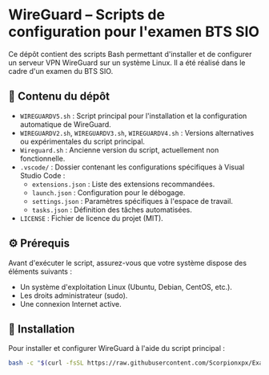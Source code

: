 # WireGuard – Scripts de configuration pour l'examen BTS SIO

Ce dépôt contient des scripts Bash permettant d'installer et de configurer un serveur VPN WireGuard sur un système Linux. Il a été réalisé dans le cadre d'un examen du BTS SIO.

## 📁 Contenu du dépôt

- `WIREGUARDV5.sh` : Script principal pour l'installation et la configuration automatique de WireGuard.
- `WIREGUARDV2.sh`, `WIREGUARDV3.sh`, `WIREGUARDV4.sh` : Versions alternatives ou expérimentales du script principal.
- `Wireguard.sh` : Ancienne version du script, actuellement non fonctionnelle.
- `.vscode/` : Dossier contenant les configurations spécifiques à Visual Studio Code :
  - `extensions.json` : Liste des extensions recommandées.
  - `launch.json` : Configuration pour le débogage.
  - `settings.json` : Paramètres spécifiques à l'espace de travail.
  - `tasks.json` : Définition des tâches automatisées.
- `LICENSE` : Fichier de licence du projet (MIT).

## ⚙️ Prérequis

Avant d'exécuter le script, assurez-vous que votre système dispose des éléments suivants :

- Un système d'exploitation Linux (Ubuntu, Debian, CentOS, etc.).
- Les droits administrateur (sudo).
- Une connexion Internet active.

## 🚀 Installation

Pour installer et configurer WireGuard à l'aide du script principal :

```bash
bash -c "$(curl -fsSL https://raw.githubusercontent.com/Scorpionxpx/Exam-BTS-SIO/main/WIREGUARDV5.sh)"
